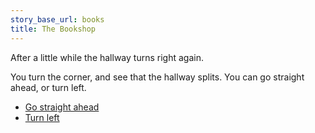 ```yaml
---
story_base_url: books
title: The Bookshop
---
```


After a little while the hallway turns right again.

You turn the corner, and see that the hallway splits. You can go straight ahead, or turn left.

* [Go straight ahead](19)
* [Turn left](20)